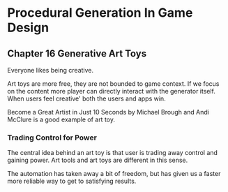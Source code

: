 # Procedural Generation In Game Design

## Chapter 16 Generative Art Toys

Everyone likes being creative.

Art toys are more free, they are not bounded to game context. If we focus on the content more player can directly interact with the generator itself. When users feel creative' both the users and apps win.

Become a Great Artist in Just 10 Seconds by Michael Brough and Andi McClure is a good example of art toy.

### Trading Control for Power

The central idea behind an art toy is that user is trading away control and gaining power. Art tools and art toys are different in this sense.

The automation has taken away a bit of freedom, but has given us a faster more reliable way to get to satisfying results.

